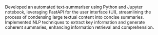 
Developed an automated text-summariser using Python and Jupyter notebook, leveraging FastAPI for the user 
interface (UI), streamlining the process of condensing large textual content into concise summaries.
Implemented NLP techniques to extract key information and generate coherent summaries, enhancing 
information retrieval and comprehension.
